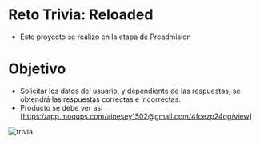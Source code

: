 # Reto Trivia: Reloaded
- Este proyecto se realizo en la etapa de Preadmision
# Objetivo
- Solicitar los datos del usuario, y dependiente de las respuestas, se obtendrá las respuestas correctas e incorrectas.
- Producto se debe ver así [https://app.moqups.com/ainesey1502@gmail.com/4fcezp24og/view]

![trivia](https://user-images.githubusercontent.com/33395560/40238526-0bc3382c-5a79-11e8-90d0-c5da43099c61.jpg)
